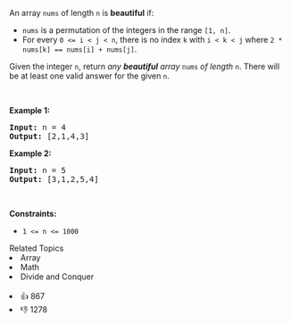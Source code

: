 <p>An array <code>nums</code> of length <code>n</code> is <strong>beautiful</strong> if:</p>

<ul> 
 <li><code>nums</code> is a permutation of the integers in the range <code>[1, n]</code>.</li> 
 <li>For every <code>0 &lt;= i &lt; j &lt; n</code>, there is no index <code>k</code> with <code>i &lt; k &lt; j</code> where <code>2 * nums[k] == nums[i] + nums[j]</code>.</li> 
</ul>

<p>Given the integer <code>n</code>, return <em>any <strong>beautiful</strong> array </em><code>nums</code><em> of length </em><code>n</code>. There will be at least one valid answer for the given <code>n</code>.</p>

<p>&nbsp;</p> 
<p><strong>Example 1:</strong></p> 
<pre><strong>Input:</strong> n = 4
<strong>Output:</strong> [2,1,4,3]
</pre>
<p><strong>Example 2:</strong></p> 
<pre><strong>Input:</strong> n = 5
<strong>Output:</strong> [3,1,2,5,4]
</pre> 
<p>&nbsp;</p> 
<p><strong>Constraints:</strong></p>

<ul> 
 <li><code>1 &lt;= n &lt;= 1000</code></li> 
</ul>

<div><div>Related Topics</div><div><li>Array</li><li>Math</li><li>Divide and Conquer</li></div></div><br><div><li>👍 867</li><li>👎 1278</li></div>